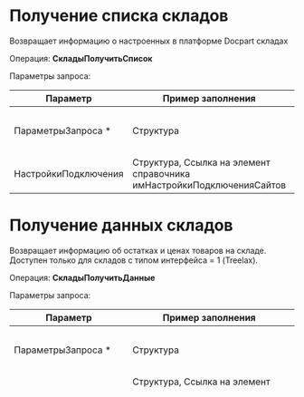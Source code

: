 # Получение списка складов

Возвращает информацию о настроенных в платформе Docpart складах

Операция: **СкладыПолучитьСписок**

Параметры запроса:

|**Параметр** |**Пример заполнения** |**Описание** |
|---|---|---|
|ПараметрыЗапроса *|Структура|Структура отбора для получения заказов|
|НастройкиПодключения|Структура, Ссылка на элемент справочника имНастройкиПодключенияСайтов|Настройки подключения к сайту|


# Получение данных складов

Возвращает информацию об остатках и ценах товаров на складе. Доступен только для складов с типом интерфейса = 1 (Treelax). 

Операция: **СкладыПолучитьДанные**

Параметры запроса:

|**Параметр** |**Пример заполнения** |**Описание** |
|---|---|---|
|ПараметрыЗапроса *|Структура|Структура отбора для получения заказов|
|НастройкиПодключения|Структура, Ссылка на элемент справочника имНастройкиПодключенияСайтов|Настройки подключения к сайту|

# Загрузка данных складов

Загрузка данных информации об остатках и ценах товаров на складах. Если в строке массива data не заполнены поля product_id, category_id и price, то такая строка не будет загружена.

Операция: **СкладыЗагрузитьДанные**

Параметры запроса:

|**Параметр** |**Пример заполнения** |**Описание** |
|---|---|---|
|ПараметрыЗапроса *|Структура|Структура отбора для получения заказов|
|НастройкиПодключения|Структура, Ссылка на элемент справочника имНастройкиПодключенияСайтов|Настройки подключения к сайту|


# Очистка данных складов

Удаляет всю информацию о ценах и наличии для указанного склада. 
Внимание: данная операция необратимая. После удаления необходимо загрузить обновленную информацию о наличии и ценах на складе.

Операция: **СкладыОчиститьДанные**

Параметры запроса:

|**Параметр** |**Пример заполнения** |**Описание** |
|---|---|---|
|ПараметрыЗапроса *|Структура|Структура отбора для получения заказов|
|НастройкиПодключения|Структура, Ссылка на элемент справочника имНастройкиПодключенияСайтов|Настройки подключения к сайту|

